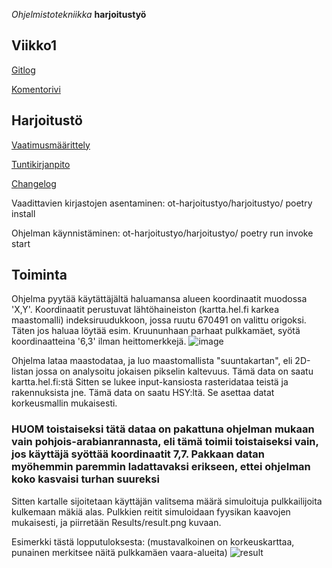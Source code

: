 *Ohjelmistotekniikka* **harjoitustyö**

## Viikko1

[Gitlog](https://github.com/pietarni/ot-harjoitustyo/blob/master/laskarit/viikko1/gitlog.txt)

[Komentorivi](https://github.com/pietarni/ot-harjoitustyo/blob/master/laskarit/viikko1/komentorivi.txt)


## Harjoitustö

[Vaatimusmäärittely](https://github.com/pietarni/ot-harjoitustyo/blob/master/harjoitustyo/dokumentaatio/vaatimusmaarittely.md)

[Tuntikirjanpito](https://github.com/pietarni/ot-harjoitustyo/blob/master/harjoitustyo/dokumentaatio/tuntikirjanpito.md)

[Changelog](https://github.com/pietarni/ot-harjoitustyo/blob/master/harjoitustyo/dokumentaatio/changelog.md)

Vaadittavien kirjastojen asentaminen:
ot-harjoitustyo/harjoitustyo/ poetry install

Ohjelman käynnistäminen:
ot-harjoitustyo/harjoitustyo/ poetry run invoke start


## Toiminta
Ohjelma pyytää käytättäjältä haluamansa alueen koordinaatit muodossa 'X,Y'.
Koordinaatit perustuvat lähtöhaineiston (kartta.hel.fi karkea maastomalli) indeksiruudukkoon, jossa ruutu 670491 on valittu origoksi. Täten jos haluaa löytää esim. Kruununhaan parhaat pulkkamäet, syötä koordinaatteina '6,3' ilman heittomerkkejä.
![image](https://user-images.githubusercontent.com/117778910/206023530-43be47f0-ee78-4930-abe1-4cace009fbc8.png)

Ohjelma lataa maastodataa, ja luo maastomallista "suuntakartan", eli 2D-listan jossa on analysoitu jokaisen pikselin kaltevuus. Tämä data on saatu kartta.hel.fi:stä
Sitten se lukee input-kansiosta rasteridataa teistä ja rakennuksista jne. Tämä data on saatu HSY:ltä. Se asettaa datat korkeusmallin mukaisesti.
### HUOM toistaiseksi tätä dataa on pakattuna ohjelman mukaan vain pohjois-arabianrannasta, eli tämä toimii toistaiseksi vain, jos käyttäjä syöttää koordinaatit 7,7. Pakkaan datan myöhemmin paremmin ladattavaksi erikseen, ettei ohjelman koko kasvaisi turhan suureksi

Sitten kartalle sijoitetaan käyttäjän valitsema määrä simuloituja pulkkailijoita kulkemaan mäkiä alas. Pulkkien reitit simuloidaan fyysikan kaavojen mukaisesti, ja piirretään Results/result.png kuvaan.

Esimerkki tästä lopputuloksesta: (mustavalkoinen on korkeuskarttaa, punainen merkitsee näitä pulkkamäen vaara-alueita)
![result](https://user-images.githubusercontent.com/117778910/206024386-c5b98d6c-47e2-40e7-bb05-d4d43b3c3f09.png)
